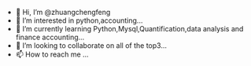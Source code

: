 - 👋 Hi, I’m @zhuangchengfeng
- 👀 I’m interested in python,accounting...
- 🌱 I’m currently learning Python,Mysql,Quantification,data analysis and finance accounting...
- 💞️ I’m looking to collaborate on all of the top3...
- 📫 How to reach me ...

<!---
zhuangchengfeng/zhuangchengfeng is a ✨ special ✨ repository because its `README.md` (this file) appears on your GitHub profile.
You can click the Preview link to take a look at your changes.
--->
